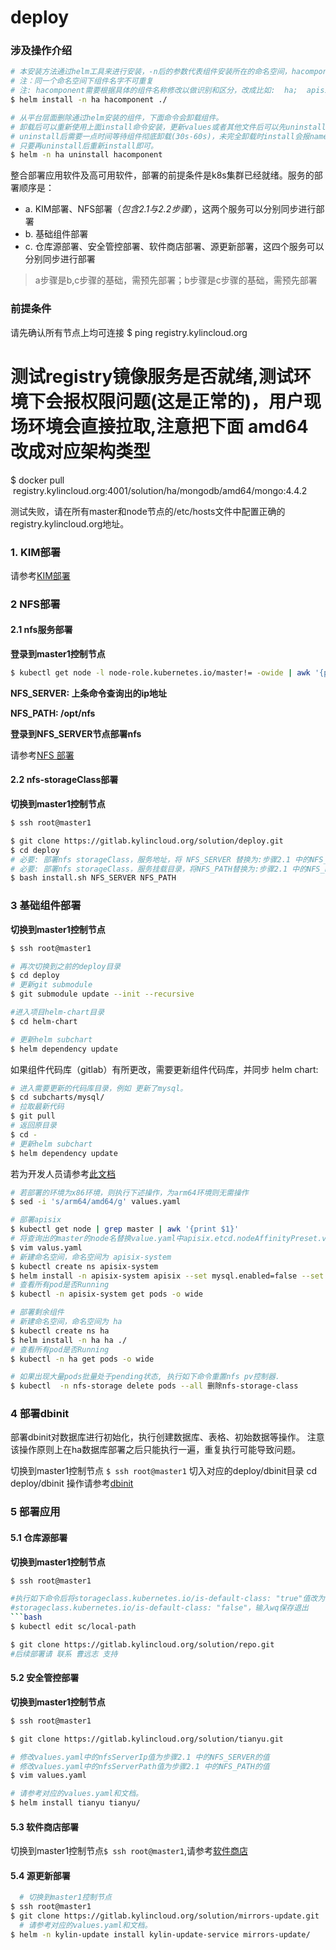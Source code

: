 # deploy

### 涉及操作介绍
```bash
# 本安装方法通过helm工具来进行安装，-n后的参数代表组件安装所在的命名空间，hacomponent为组件名字，./代表安装组件的配置文件所在目录.
# 注：同一个命名空间下组件名字不可重复
# 注: hacomponent需要根据具体的组件名称修改以做识别和区分，改成比如:  ha;  apisixi;   tianyu;  mirrors-update;  repo;  softshop
$ helm install -n ha hacomponent ./

# 从平台层面删除通过helm安装的组件，下面命令会卸载组件。
# 卸载后可以重新使用上面install命令安装，更新values或者其他文件后可以先uninstall然后再install.
# uninstall后需要一点时间等待组件彻底卸载(30s-60s)，未完全卸载时install会报namespace正在停止中
# 只要再uninstall后重新install即可。
$ helm -n ha uninstall hacomponent
```

整合部署应用软件及高可用软件，部署的前提条件是k8s集群已经就绪。服务的部署顺序是：
* a. KIM部署、NFS部署（*包含2.1与2.2步骤*），这两个服务可以分别同步进行部署
* b. 基础组件部署
* c. 仓库源部署、安全管控部署、软件商店部署、源更新部署，这四个服务可以分别同步进行部署

> a步骤是b,c步骤的基础，需预先部署；b步骤是c步骤的基础，需预先部署

### 前提条件
请先确认所有节点上均可连接
$ ping registry.kylincloud.org
# 测试registry镜像服务是否就绪,测试环境下会报权限问题(这是正常的)，用户现场环境会直接拉取,注意把下面 amd64 改成对应架构类型
$ docker pull  registry.kylincloud.org:4001/solution/ha/mongodb/amd64/mongo:4.4.2

测试失败，请在所有master和node节点的/etc/hosts文件中配置正确的registry.kylincloud.org地址。

### <sapn id="j1">1. KIM部署</sapn>
请参考[KIM部署](docs/01-kim-installation.md)

### <sapn id="j2">2 NFS部署</span>
####  2.1 nfs服务部署
**登录到master1控制节点**
```bash
$ kubectl get node -l node-role.kubernetes.io/master!= -owide | awk '{print $6}' | tail -n 1
```

**NFS_SERVER: 上条命令查询出的ip地址**

**NFS_PATH: /opt/nfs**

**登录到NFS_SERVER节点部署nfs**

请参考[NFS 部署](docs/02-nfs-installation.md)

####  2.2 nfs-storageClass部署
**切换到master1控制节点**
```bash
$ ssh root@master1
```
```bash
$ git clone https://gitlab.kylincloud.org/solution/deploy.git
$ cd deploy
# 必要: 部署nfs storageClass，服务地址，将 NFS_SERVER 替换为:步骤2.1 中的NFS_SERVER的值
# 必要: 部署nfs storageClass，服务挂载目录，将NFS_PATH替换为:步骤2.1 中的NFS_PATH的值
$ bash install.sh NFS_SERVER NFS_PATH
```

### <span id="j3">3 基础组件部署</span>
**切换到master1控制节点**
```bash
$ ssh root@master1
```
```bash
# 再次切换到之前的deploy目录
$ cd deploy
# 更新git submodule
$ git submodule update --init --recursive

#进入项目helm-chart目录
$ cd helm-chart

# 更新helm subchart
$ helm dependency update
```

如果组件代码库（gitlab）有所更改，需要更新组件代码库，并同步 helm chart: 

```bash
# 进入需要更新的代码库目录，例如 更新了mysql。
$ cd subcharts/mysql/
# 拉取最新代码
$ git pull
# 返回原目录
$ cd -
# 更新helm subchart
$ helm dependency update
```
若为开发人员请参考[此文档](docs/contribute.md)

```bash
# 若部署的环境为x86环境，则执行下述操作，为arm64环境则无需操作
$ sed -i 's/arm64/amd64/g' values.yaml

# 部署apisix
$ kubectl get node | grep master | awk '{print $1}' 
# 将查询出的master的node名替换value.yaml中apisix.etcd.nodeAffinityPreset.values值，若一样则不用替换。
$ vim valus.yaml
# 新建命名空间，命名空间为 apisix-system
$ kubectl create ns apisix-system
$ helm install -n apisix-system apisix --set mysql.enabled=false --set elasticsearch.enabled=false --set apisix.enabled=true --set mongodb.enabled=false --set redis-ha.enabled=false --set minio.enabled=false ./
# 查看所有pod是否Running
$ kubectl -n apisix-system get pods -o wide

# 部署剩余组件
# 新建命名空间，命名空间为 ha
$ kubectl create ns ha
$ helm install -n ha ha ./
# 查看所有pod是否Running
$ kubectl -n ha get pods -o wide

# 如果出现大量pods批量处于pending状态, 执行如下命令重置nfs pv控制器.
$ kubectl  -n nfs-storage delete pods --all 删除nfs-storage-class
```
### 4 部署dbinit
部署dbinit对数据库进行初始化，执行创建数据库、表格、初始数据等操作。
注意该操作原则上在ha数据库部署之后只能执行一遍，重复执行可能导致问题。

切换到master1控制节点
```$ ssh root@master1```
切入对应的deploy/dbinit目录
cd  deploy/dbinit
操作请参考[dbinit](docs/03-db-init.md)

### 5 部署应用
#### 5.1 仓库源部署
**切换到master1控制节点**
```bash
$ ssh root@master1
```
```bash
#执行如下命令后将storageclass.kubernetes.io/is-default-class: "true"值改为：
#storageclass.kubernetes.io/is-default-class: "false"，输入wq保存退出
```bash
$ kubectl edit sc/local-path

$ git clone https://gitlab.kylincloud.org/solution/repo.git
#后续部署请 联系 曹远志 支持
```    

#### 5.2 安全管控部署
**切换到master1控制节点**
```bash
$ ssh root@master1
```
```bash
$ git clone https://gitlab.kylincloud.org/solution/tianyu.git

# 修改values.yaml中的nfsServerIp值为步骤2.1 中的NFS_SERVER的值
# 修改values.yaml中的nfsServerPath值为步骤2.1 中的NFS_PATH的值
$ vim values.yaml

# 请参考对应的values.yaml和文档。
$ helm install tianyu tianyu/
```

#### 5.3 软件商店部署
切换到master1控制节点```$ ssh root@master1```,请参考[软件商店](docs/04-softshop-installation.md)

#### 5.4 源更新部署
```bash
  # 切换到master1控制节点
$ ssh root@master1
$ git clone https://gitlab.kylincloud.org/solution/mirrors-update.git
  # 请参考对应的values.yaml和文档。
$ helm -n kylin-update install kylin-update-service mirrors-update/ 
```
